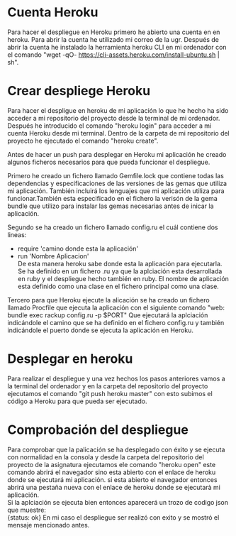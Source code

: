 # Cuenta Heroku
Para hacer el despliegue en Heroku primero he abierto una cuenta en en heroku. Para abrir la cuenta he utilizado
 mi correo de la ugr. Después de abrir la cuenta he instalado la herramienta heroku CLI en mi ordenador con el
comando "wget -qO- https://cli-assets.heroku.com/install-ubuntu.sh | sh".

# Crear despliege Heroku
Para hacer el despligue en heroku de mi aplicación lo que he hecho ha sido acceder a mi repositorio del proyecto
desde la terminal de mi ordenador. Después he introducido el comando "heroku login" para acceder a mi cuenta Heroku desde mi terminal. Dentro de  la carpeta de mi repositorio del proyecto he ejecutado el comando "heroku create".  

Antes de hacer un push para desplegar en Heroku mi aplicación he creado algunos ficheros necesarios para que pueda funcionar el despliegue.  

Primero he creado un fichero llamado Gemfile.lock que contiene todas las dependencias y especificaciones de las versiones de las gemas que utiliza mi aplicación. También incluirá los lenguajes que mi aplicación utiliza para funcionar.También esta especificado en el fichero la verisón de la gema bundle que utilizo para instalar las gemas necesarias antes de inicar la aplicación.  

Segundo se ha creado un fichero llamado config.ru el cuál contiene dos lineas:  
* require 'camino donde esta la aplicación'  
* run 'Nombre Aplicacion'  
De esta manera heroku sabe donde esta la aplicación para ejecutarla.  
Se ha definido en un fichero .ru ya que la aplciación esta desarrollada en ruby y el despliegue hecho también en ruby. El nombre de aplicación esta definido como una clase en el fichero principal como una clase.  

Tercero para que Heroku ejecute la alicación se ha creado un fichero llamado Procfile que ejecuta la aplicación con el siguiente comando "web: bundle exec rackup config.ru -p $PORT" Que ejecutará la aplciación indicándole el camino que se ha definido en el fichero config.ru y también indicándole el puerto donde se ejecuta la aplicación en Heroku.  

# Desplegar en heroku  
Para realizar el despliegue y una vez hechos los pasos anteriores vamos a la terminal del ordenador y en la carpeta del repositorio del proyecto ejecutamos el comando "git push heroku master" con esto subimos el código a Heroku para que pueda ser ejecutado.  

# Comprobación del despliegue  
Para comprobar que la palicación se ha desplegado con éxito y se ejecuta con normalidad en la consola y desde la carpeta del repositorio del proyecto de la asignatura ejecutamos ele comando "heroku open"  este comando abrirá el navegador sino esta abierto con el enlace de heroku donde se ejecutará mi aplicación. si esta abierto el navegador entonces abrirá una pestaña nueva con el enlace de heroku donde se ejecutarà mi aplicación.  
Si la aplciación se ejecuta bien entonces aparecerá un trozo de codigo json que muestre:  
{status: ok}
En mi caso el despliegue ser realizó con exito y se mostró el mensaje mencionado antes.
